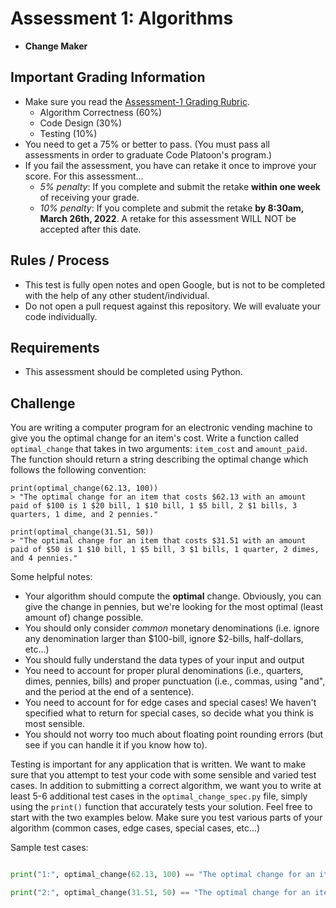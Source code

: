 # Assessment 1: Algorithms
- **Change Maker**

## Important Grading Information
- Make sure you read the [Assessment-1 Grading Rubric](https://docs.google.com/spreadsheets/d/1CjVoEPvswccsGTU5xc0WLaQ87Ql_mqGSeCEoZhSFyCM/edit?usp=sharing).
  - Algorithm Correctness (60%)
  - Code Design (30%)
  - Testing (10%)
- You need to get a 75% or better to pass. (You must pass all assessments in order to graduate Code Platoon's program.)
- If you fail the assessment, you have can retake it once to improve your score. For this assessment... 
  - *5% penalty*: If you complete and submit the retake **within one week** of receiving your grade. 
  - *10% penalty*: If you complete and submit the retake **by 8:30am, March 26th, 2022**. A retake for this assessment WILL NOT be accepted after this date.

## Rules / Process
- This test is fully open notes and open Google, but is not to be completed with the help of any other student/individual.
- Do not open a pull request against this repository. We will evaluate your code individually.

## Requirements
- This assessment should be completed using Python.

## Challenge
You are writing a computer program for an electronic vending machine to give you the optimal change for an item's cost. Write a function called `optimal_change` that takes in two arguments: `item_cost` and `amount_paid`. The function should return a string describing the optimal change which follows the following convention:

```
print(optimal_change(62.13, 100))
> "The optimal change for an item that costs $62.13 with an amount paid of $100 is 1 $20 bill, 1 $10 bill, 1 $5 bill, 2 $1 bills, 3 quarters, 1 dime, and 2 pennies."

print(optimal_change(31.51, 50))
> "The optimal change for an item that costs $31.51 with an amount paid of $50 is 1 $10 bill, 1 $5 bill, 3 $1 bills, 1 quarter, 2 dimes, and 4 pennies."
```

Some helpful notes:
- Your algorithm should compute the **optimal** change. Obviously, you can give the change in pennies, but we're looking for the most optimal (least amount of) change possible.
- You should only consider *common* monetary denominations (i.e. ignore any denomination larger than $100-bill, ignore $2-bills, half-dollars, etc...)
- You should fully understand the data types of your input and output
- You need to account for proper plural denominations (i.e., quarters, dimes, pennies, bills) and proper punctuation (i.e., commas, using "and", and the period at the end of a sentence).
- You need to account for for edge cases and special cases! We haven't specified what to return for special cases, so decide what you think is most sensible. 
- You should not worry too much about floating point rounding errors (but see if you can handle it if you know how to). 

Testing is important for any application that is written. We want to make sure that you attempt to test your code with some sensible and varied test cases. In addition to submitting a correct algorithm, we want you to write at least 5-6 additional test cases in the `optimal_change_spec.py` file, simply using the `print()` function that accurately tests your solution. Feel free to start with the two examples below. Make sure you test various parts of your algorithm (common cases, edge cases, special cases, etc...)

Sample test cases:
```python

print("1:", optimal_change(62.13, 100) == "The optimal change for an item that costs $62.13 with an amount paid of $100 is 1 $20 bill, 1 $10 bill, 1 $5 bill, 2 $1 bills, 3 quarters, 1 dime, and 2 pennies.")

print("2:", optimal_change(31.51, 50) == "The optimal change for an item that costs $31.51 with an amount paid of $50 is 1 $10 bill, 1 $5 bill, 3 $1 bills, 1 quarter, 2 dimes, and 4 pennies.")
```
